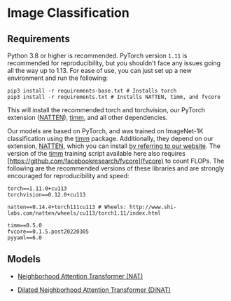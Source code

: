 # Image Classification

## Requirements
Python 3.8 or higher is recommended.
PyTorch version `1.11` is recommended for reproducibility, but you shouldn't face any issues going all the way up to 1.13.
For ease of use, you can just set up a new environment and run the following:
```shell
pip3 install -r requirements-base.txt # Installs torch
pip3 install -r requirements.txt # Installs NATTEN, timm, and fvcore
```
This will install the recommended torch and torchvision, 
our PyTorch extension ([NATTEN](https://github.com/SHI-Labs/NATTEN)),
[timm](https://github.com/rwightman/pytorch-image-models/), 
and all other dependencies.

Our models are based on PyTorch, and was trained on ImageNet-1K classification using the 
[timm](https://github.com/rwightman/pytorch-image-models/) package. 
Additionally, they depend on our extension, [NATTEN](https://github.com/SHI-Labs/NATTEN), which you can install 
[by referring to our website](https://www.shi-labs.com/natten/). 
The version of the [timm](https://github.com/rwightman/pytorch-image-models/) training script available here also 
requires [https://github.com/facebookresearch/fvcore](fvcore) to count FLOPs.
The following are the recommended versions of these libraries and are strongly encouraged for reproducibility and speed:
```shell
torch==1.11.0+cu113
torchvision==0.12.0+cu113

natten==0.14.4+torch111cu113 # Wheels: http://www.shi-labs.com/natten/wheels/cu113/torch1.11/index.html

timm==0.5.0
fvcore==0.1.5.post20220305
pyyaml==6.0
```

## Models

* [Neighborhood Attention Transformer (NAT)](NAT.md)

* [Dilated Neighborhood Attention Transformer (DiNAT)](DiNAT.md)
